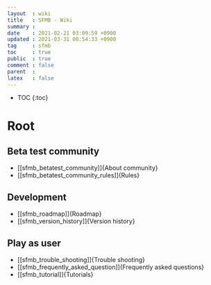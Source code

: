 ```yaml
---
layout  : wiki
title   : SFMB - Wiki 
summary : 
date    : 2021-02-21 03:09:59 +0900
updated : 2021-03-31 00:54:33 +0900
tag     : sfmb 
toc     : true
public  : true
comment : false
parent  : 
latex   : false
---
```

* TOC
{:toc}

# Root

## Beta test community

* [[sfmb_betatest_community]]{About community}
* [[sfmb_betatest_community_rules]]{Rules}

## Development

* [[sfmb_roadmap]]{Roadmap}
* [[sfmb_version_history]]{Version history}

## Play as user

* [[sfmb_trouble_shooting]]{Trouble shooting}
* [[sfmb_frequently_asked_question]]{Frequently asked questions}
* [[sfmb_tutorial]]{Tutorials}
